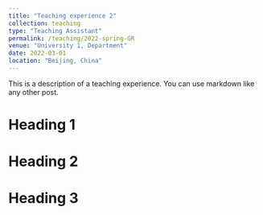 ```yaml
---
title: "Teaching experience 2"
collection: teaching
type: "Teaching Assistant"
permalink: /teaching/2022-spring-GR
venue: "University 1, Department"
date: 2022-03-01
location: "Beijing, China"
---
```


This is a description of a teaching experience. You can use markdown like any other post.

Heading 1
======

Heading 2
======

Heading 3
======

